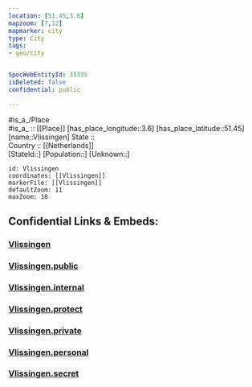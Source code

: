 ```yaml
---
location: [51.45,3.6] 
mapzoom: [7,12] 
mapmarker: city 
type: City
tags:
- geo/City


SpocWebEntityId: 35335
isDeleted: false
confidential: public

---
```

#is_a_/Place  
#is_a_ :: [[Place]] 
[has_place_longitude::3.6] 
[has_place_latitude::51.45] 
[name::Vlissingen] 
State ::  
Country :: [[Netherlands]]  
[StateId::] 
[Population::] 
[Unknown::] 


```leaflet
id: Vlissingen
coordinates: [[Vlissingen]] 
markerFile: [[Vlissingen]] 
defaultZoom: 11 
maxZoom: 18
```


## Confidential Links & Embeds: 

### [Vlissingen](/_Standards/Earth/Continent/Europe/Europe~West/Netherlands/Provinces~Netherlands/Zeeland/City/Vlissingen.md) 

### [Vlissingen.public](/_public/Earth/Continent/Europe/Europe~West/Netherlands/Provinces~Netherlands/Zeeland/City/Vlissingen.public.md) 

### [Vlissingen.internal](/_internal/Earth/Continent/Europe/Europe~West/Netherlands/Provinces~Netherlands/Zeeland/City/Vlissingen.internal.md) 

### [Vlissingen.protect](/_protect/Earth/Continent/Europe/Europe~West/Netherlands/Provinces~Netherlands/Zeeland/City/Vlissingen.protect.md) 

### [Vlissingen.private](/_private/Earth/Continent/Europe/Europe~West/Netherlands/Provinces~Netherlands/Zeeland/City/Vlissingen.private.md) 

### [Vlissingen.personal](/_personal/Earth/Continent/Europe/Europe~West/Netherlands/Provinces~Netherlands/Zeeland/City/Vlissingen.personal.md) 

### [Vlissingen.secret](/_secret/Earth/Continent/Europe/Europe~West/Netherlands/Provinces~Netherlands/Zeeland/City/Vlissingen.secret.md)


